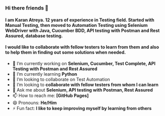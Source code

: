 ### Hi there friends 👋

#### I am Karan Atreya. 12 years of experience in Testing field. Started with Manual Testing, then moved to Automation Testing using Selenium WebDriver with Java, Cucumber BDD, API testing with Postman and Rest Assured, database testing.
#### I would like to collaborate with fellow testers to learn from them and also to help them in finding out some solutions when needed.

- 🔭 I’m currently working on **Selenium, Cucumber, Test Complete, API Testing with Postman and Rest Assured**
- 🌱 I’m currently learning **Python**
- 👯 I’m looking to collaborate on Test Automation
- 🤔 I’m looking to **collaborate with fellow testers from whom I can learn**
- 💬 Ask me about **Selenium, API testing with Postman, Rest Assured**
- 📫 How to reach me: **[GitHub Pages]**
- 😄 Pronouns: **He/Him**
- ⚡ Fun fact: **I like to keep improving myself by learning from others**

<!--
**karanAtreya1986/karanAtreya1986** is a ✨ _special_ ✨ repository because its `README.md` (this file) appears on your GitHub profile.

Here are some ideas to get you started:

- 🔭 I’m currently working on **Selenium, Cucumber, Test Complete, API Testing with Postman and Rest Assured**
- 🌱 I’m currently learning **Python**
- 👯 I’m looking to collaborate on Test Automation
- 🤔 I’m looking to **collaborate with fellow testers from whom I can learn**
- 💬 Ask me about **Selenium, API testing with Postman, Rest Assured**
- 📫 How to reach me: **[LinkedIn](linkedin.com/in/karanatreya)**
- 😄 Pronouns: **He/Him**
- ⚡ Fun fact: **I like to keep improving myself by learning from others**
-->
